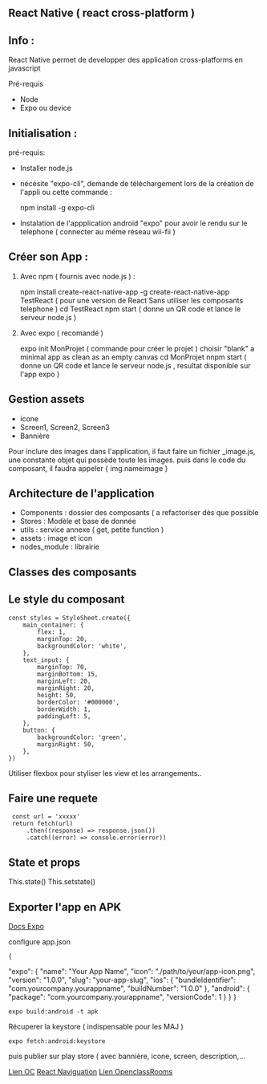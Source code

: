 ## React Native ( react cross-platform )

Info :
-------------------
React Native permet de developper des application cross-platforms en javascript

Pré-requis
- Node
- Expo ou device


Initialisation :
-------------------

pré-requis:

- Installer node.js
- nécésite "expo-cli", demande de téléchargement lors de la création de l'appli ou cette commande :

    npm install -g expo-cli

- Instalation de l'appplication android "expo" pour avoir le rendu sur le telephone ( connecter au méme réseau wii-fii )

Créer son App :
-------------------

1. Avec npm ( fournis avec node.js ) :


    npm install create-react-native-app -g
    create-react-native-app TestReact ( pour une version de React Sans utiliser les composants telephone )
    cd TestReact
    npm start ( donne un QR code et lance le serveur node.js )

2. Avec expo ( recomandé )

    expo init MonProjet ( commande pour créer le projet )
    choisir "blank" a minimal app as clean as an empty canvas
    cd MonProjet
    nnpm start ( donne un QR code et lance le serveur node.js , resultat disponible sur l'app expo )



Gestion assets
-------------------

- icone
- Screen1, Screen2, Screen3
- Bannière


Pour inclure des images dans l'application, il faut faire un fichier _image.js, une constante objet qui possède toute les images. puis dans le code du composant, il faudra appeler { img.nameimage }

Architecture de l'application
-------------------
- Components : dossier des composants ( a refactoriser dès que possible
- Stores : Modèle et base de donnée
- utils : service annexe ( get, petite function )
- assets : image et icon
- nodes_module : librairie

Classes des composants
-------------------



Le style du composant
-------------------


    const styles = StyleSheet.create({
        main_container: {
            flex: 1,
            marginTop: 20,
            backgroundColor: 'white',
        },
        text_input: {
            marginTop: 70,
            marginBottom: 15,
            marginLeft: 20,
            marginRight: 20,
            height: 50,
            borderColor: '#000000',
            borderWidth: 1,
            paddingLeft: 5,
        },
        button: {
            backgroundColor: 'green',
            marginRight: 50,
        },
    })

Utiliser flexbox pour styliser les view et les arrangements..


Faire une requete
----------------------


     const url = 'xxxxx'
     return fetch(url)
         .then((response) => response.json())
         .catch((error) => console.error(error))



State et props
--------------------

This.state()
This.setstate()

Exporter l'app en APK
-------------------

[Docs Expo](https://docs.expo.io/distribution/building-standalone-apps/)

configure app.json


    {
   "expo": {
    "name": "Your App Name",
    "icon": "./path/to/your/app-icon.png",
    "version": "1.0.0",
    "slug": "your-app-slug",
    "ios": {
      "bundleIdentifier": "com.yourcompany.yourappname",
      "buildNumber": "1.0.0"
    },
    "android": {
      "package": "com.yourcompany.yourappname",
      "versionCode": 1
    }
   }
 }




    expo build:android -t apk

Récuperer la keystore ( indispensable pour les MAJ )



    expo fetch:android:keystore


puis publier sur play store ( avec bannière, icone, screen, description,...



[Lien OC](https://openclassrooms.com/fr/courses/4902061-developpez-une-application-mobile-react-native/4959626-preparez-votre-application-pour-les-stores-apple-et-google/)
[React Naviguation](https://reactnavigation.org/docs/getting-started/)
[Lien OpenclassRooms](https://openclassrooms.com/fr/courses/4902061-developpez-une-application-mobile-react-native/4959616-formalisez-votre-application-pour-utiliser-les-composants-du-device/)
